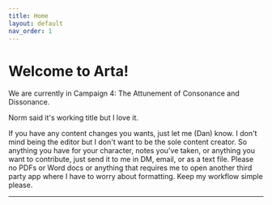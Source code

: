 ```yaml
---
title: Home
layout: default
nav_order: 1
---
```


# Welcome to Arta!

We are currently in Campaign 4: The Attunement of Consonance and Dissonance.

Norm said it's working title but I love it.

If you have any content changes you wants, just let me (Dan) know. I don't mind being the editor but I don't want to be the sole content creator. So anything you have for your character, notes you've taken, or anything you want to contribute, just send it to me in DM, email, or as a text file. Please no PDFs or Word docs or anything that requires me to open another third party app where I have to worry about formatting. Keep my workflow simple please.

----

[^1]: [It can take up to 10 minutes for changes to your site to publish after you push the changes to GitHub](https://docs.github.com/en/pages/setting-up-a-github-pages-site-with-jekyll/creating-a-github-pages-site-with-jekyll#creating-your-site).

[Just the Docs]: https://just-the-docs.github.io/just-the-docs/
[GitHub Pages]: https://docs.github.com/en/pages
[README]: https://github.com/just-the-docs/just-the-docs-template/blob/main/README.md
[Jekyll]: https://jekyllrb.com
[GitHub Pages / Actions workflow]: https://github.blog/changelog/2022-07-27-github-pages-custom-github-actions-workflows-beta/
[use this template]: https://github.com/just-the-docs/just-the-docs-template/generate
